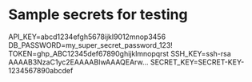 # Sample secrets for testing
API_KEY=abcd1234efgh5678ijkl9012mnop3456
DB_PASSWORD=my_super_secret_password_123!
TOKEN=ghp_ABC12345def67890ghijklmnopqrst
SSH_KEY=ssh-rsa AAAAB3NzaC1yc2EAAAABIwAAAQEArw...
SECRET_KEY=SECRET-KEY-1234567890abcdef
